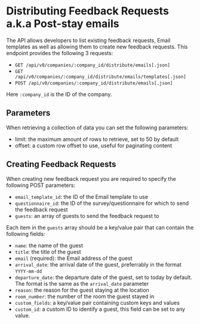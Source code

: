 # Distributing Feedback Requests a.k.a Post-stay emails

The API allows developers to list existing feedback requests, Email templates
as well as allowing them to create new feedback requests. This endpoint
provides the following 3 requests:

* `GET /api/v0/companies/:company_id/distribute/emails[.json]`
* `GET /api/v0/companies/:company_id/distribute/emails/templates[.json]`
* `POST /api/v0/companies/:company_id/distribute/emails[.json]`

Here `:company_id` is the ID of the company.

## Parameters

When retrieving a collection of data you can set the following parameters:

* limit: the maximum amount of rows to retrieve, set to 50 by default
* offset: a custom row offset to use, useful for paginating content

## Creating Feedback Requests

When creating new feedback request you are required to specify the following
POST parameters:

* `email_template_id`: the ID of the Email template to use
* `questionnaire_id`: the ID of the survey/questionnaire for which to send the
  feedback request
* `guests`: an array of guests to send the feedback request to

Each item in the `guests` array should be a key/value pair that can contain the
following fields:

* `name`: the name of the guest
* `title`: the title of the guest
* `email` (required): the Email address of the guest
* `arrival_date`: the arrival date of the guest, preferrably in the format
  `YYYY-mm-dd`
* `departure_date`: the departure date of the guest, set to today by default.
  The format is the same as the `arrival_date` parameter
* `reason`: the reason for the guest staying at the location
* `room_number`: the number of the room the guest stayed in
* `custom_fields`: a key/value pair containing custom keys and values
* `custom_id`: a custom ID to identify a guest, this field can be set to any
  value.


